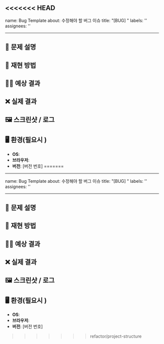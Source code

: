 <<<<<<< HEAD
---
name: Bug Template
about: 수정해야 할 버그 이슈
title: "[BUG] "
labels: ''
assignees: ''

---

## 🐞 문제 설명
<!-- 버그에 대한 간단한 설명을 여기에 적어주세요. -->


## 🔄 재현 방법
<!--
1. 문제를 재현할 수 있는 단계.
2. 예: "앱을 실행한 후 로그인을 시도"
3. 예: "버튼을 클릭한 후 발생"
 -->

## 🧑‍💻 예상 결과
<!-- 버그 없이 동작할 때 예상되는 결과를 적어주세요. -->


## ❌ 실제 결과
<!-- 실제로 발생한 문제를 자세히 설명해주세요. -->


## 🖼️ 스크린샷 / 로그
<!-- 스크린샷이나 로그 파일을 첨부하여 문제를 시각적으로 설명해주세요. -->


## 🖥️ 환경(필요시 )

- **OS**:<!-- [예: Windows 10, macOS 11.2] -->
- **브라우저**: <!-- [예: Chrome, Firefox]  -->
- **버전**: [버전 번호]
=======
---
name: Bug Template
about: 수정해야 할 버그 이슈
title: "[BUG] "
labels: ''
assignees: ''

---

## 🐞 문제 설명
<!-- 버그에 대한 간단한 설명을 여기에 적어주세요. -->


## 🔄 재현 방법
<!--
1. 문제를 재현할 수 있는 단계.
2. 예: "앱을 실행한 후 로그인을 시도"
3. 예: "버튼을 클릭한 후 발생"
 -->

## 🧑‍💻 예상 결과
<!-- 버그 없이 동작할 때 예상되는 결과를 적어주세요. -->


## ❌ 실제 결과
<!-- 실제로 발생한 문제를 자세히 설명해주세요. -->


## 🖼️ 스크린샷 / 로그
<!-- 스크린샷이나 로그 파일을 첨부하여 문제를 시각적으로 설명해주세요. -->


## 🖥️ 환경(필요시 )

- **OS**:<!-- [예: Windows 10, macOS 11.2] -->
- **브라우저**: <!-- [예: Chrome, Firefox]  -->
- **버전**: [버전 번호]
>>>>>>> refactor/project-structure
